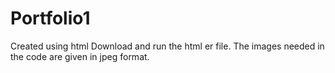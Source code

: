 # Portfolio1
Created using html
Download and run the html er file. The images needed in the code are given in jpeg format. 

